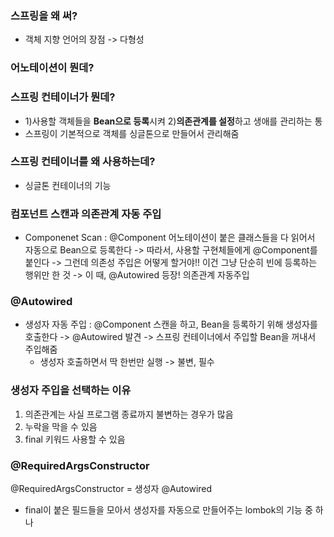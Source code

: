 ### 스프링을 왜 써?
- 객체 지향 언어의 장점 -> 다형성

### 어노테이션이 뭔데? 

### 스프링 컨테이너가 뭔데?
- 1)사용할 객체들을 **Bean으로 등록**시켜 2)**의존관계를 설정**하고 생애를 관리하는 통
- 스프링이 기본적으로 객체를 싱글톤으로 만들어서 관리해줌

### 스프링 컨테이너를 왜 사용하는데?
- 싱글톤 컨테이너의 기능

### 컴포넌트 스캔과 의존관계 자동 주입
- Componenet Scan : @Component 어노테이션이 붙은 클래스들을 다 읽어서 자동으로 Bean으로 등록한다 
  -> 따라서, 사용할 구현체들에게 @Component를 붙인다
  -> 그런데 의존성 주입은 어떻게 할거야!! 이건 그냥 단순히 빈에 등록하는 행위만 한 것
  -> 이 때, @Autowired 등장! 의존관계 자동주입


### @Autowired
- 생성자 자동 주입 : @Component 스캔을 하고, Bean을 등록하기 위해 생성자를 호출한다 ->  @Autowired 발견 -> 스프링 컨테이너에서 주입할 Bean을 꺼내서 주입해줌
  - 생성자 호출하면서 딱 한번만 실행 -> 불변, 필수 

### 생성자 주입을 선택하는 이유
1) 의존관계는 사실 프로그램 종료까지 불변하는 경우가 많음
2) 누락을 막을 수 있음
3) final 키워드 사용할 수 있음 


### @RequiredArgsConstructor
@RequiredArgsConstructor = 생성자 @Autowired 
- final이 붙은 필드들을 모아서 생성자를 자동으로 만들어주는 lombok의 기능 중 하나 
